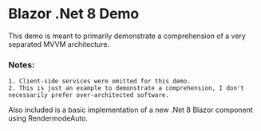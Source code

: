 # Blazor .Net 8 Demo

This demo is meant to primarily demonstrate a comprehension of a very separated MVVM architecture.

### Notes:
    1. Client-side services were omitted for this demo.
    2. This is just an example to demonstrate a comprehension, I don't necessarily prefer over-architected software.

Also included is a basic implementation of a new .Net 8 Blazor component using RendermodeAuto.
